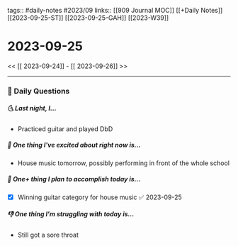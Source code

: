 tags:: #daily-notes #2023/09
links:: [[909 Journal MOC]] [[+Daily Notes]] [[2023-09-25-ST]] [[2023-09-25-GAH]] [[2023-W39]]


# 2023-09-25

<< [[ 2023-09-24]] - [[ 2023-09-26]] >>

---
### 📅 Daily Questions
##### 🌜 Last night, I...
- Practiced guitar and played DbD

##### 🙌 One thing I've excited about right now is...
- House music tomorrow, possibly performing in front of the whole school

##### 🚀 One+ thing I plan to accomplish today is...
- [x] Winning guitar category for house music ✅ 2023-09-25

##### 👎 One thing I'm struggling with today is...
- Still got a sore throat